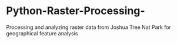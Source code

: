 # Python-Raster-Processing-
Processing and analyzing raster data from Joshua Tree Nat Park for geographical feature analysis 
